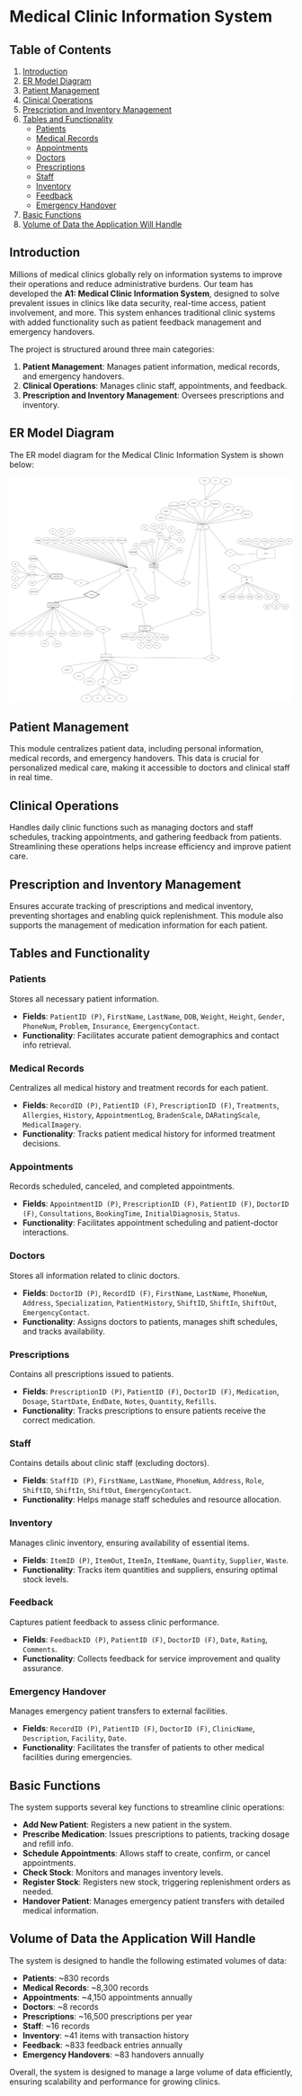 # Medical Clinic Information System

## Table of Contents
1. [Introduction](#introduction)
2. [ER Model Diagram](#er-model-diagram)
3. [Patient Management](#patient-management)
4. [Clinical Operations](#clinical-operations)
5. [Prescription and Inventory Management](#prescription-and-inventory-management)
6. [Tables and Functionality](#tables-and-functionality)
   - [Patients](#patients)
   - [Medical Records](#medical-records)
   - [Appointments](#appointments)
   - [Doctors](#doctors)
   - [Prescriptions](#prescriptions)
   - [Staff](#staff)
   - [Inventory](#inventory)
   - [Feedback](#feedback)
   - [Emergency Handover](#emergency-handover)
7. [Basic Functions](#basic-functions)
8. [Volume of Data the Application Will Handle](#volume-of-data-the-application-will-handle)

## Introduction
Millions of medical clinics globally rely on information systems to improve their operations and reduce administrative burdens. Our team has developed the **A1: Medical Clinic Information System**, designed to solve prevalent issues in clinics like data security, real-time access, patient involvement, and more. This system enhances traditional clinic systems with added functionality such as patient feedback management and emergency handovers.

The project is structured around three main categories:
1. **Patient Management**: Manages patient information, medical records, and emergency handovers.
2. **Clinical Operations**: Manages clinic staff, appointments, and feedback.
3. **Prescription and Inventory Management**: Oversees prescriptions and inventory.

## ER Model Diagram

The ER model diagram for the Medical Clinic Information System is shown below:

<img src="./A2%20ER%20Model_white.jpg" alt="ER Model Diagram" width="600" height="400" />

## Patient Management
This module centralizes patient data, including personal information, medical records, and emergency handovers. This data is crucial for personalized medical care, making it accessible to doctors and clinical staff in real time.

## Clinical Operations
Handles daily clinic functions such as managing doctors and staff schedules, tracking appointments, and gathering feedback from patients. Streamlining these operations helps increase efficiency and improve patient care.

## Prescription and Inventory Management
Ensures accurate tracking of prescriptions and medical inventory, preventing shortages and enabling quick replenishment. This module also supports the management of medication information for each patient.

## Tables and Functionality

### Patients
Stores all necessary patient information.
- **Fields**: `PatientID (P)`, `FirstName`, `LastName`, `DOB`, `Weight`, `Height`, `Gender`, `PhoneNum`, `Problem`, `Insurance`, `EmergencyContact`.
- **Functionality**: Facilitates accurate patient demographics and contact info retrieval.

### Medical Records
Centralizes all medical history and treatment records for each patient.
- **Fields**: `RecordID (P)`, `PatientID (F)`, `PrescriptionID (F)`, `Treatments`, `Allergies`, `History`, `AppointmentLog`, `BradenScale`, `DARatingScale`, `MedicalImagery`.
- **Functionality**: Tracks patient medical history for informed treatment decisions.

### Appointments
Records scheduled, canceled, and completed appointments.
- **Fields**: `AppointmentID (P)`, `PrescriptionID (F)`, `PatientID (F)`, `DoctorID (F)`, `Consultations`, `BookingTime`, `InitialDiagnosis`, `Status`.
- **Functionality**: Facilitates appointment scheduling and patient-doctor interactions.

### Doctors
Stores all information related to clinic doctors.
- **Fields**: `DoctorID (P)`, `RecordID (F)`, `FirstName`, `LastName`, `PhoneNum`, `Address`, `Specialization`, `PatientHistory`, `ShiftID`, `ShiftIn`, `ShiftOut`, `EmergencyContact`.
- **Functionality**: Assigns doctors to patients, manages shift schedules, and tracks availability.

### Prescriptions
Contains all prescriptions issued to patients.
- **Fields**: `PrescriptionID (P)`, `PatientID (F)`, `DoctorID (F)`, `Medication`, `Dosage`, `StartDate`, `EndDate`, `Notes`, `Quantity`, `Refills`.
- **Functionality**: Tracks prescriptions to ensure patients receive the correct medication.

### Staff
Contains details about clinic staff (excluding doctors).
- **Fields**: `StaffID (P)`, `FirstName`, `LastName`, `PhoneNum`, `Address`, `Role`, `ShiftID`, `ShiftIn`, `ShiftOut`, `EmergencyContact`.
- **Functionality**: Helps manage staff schedules and resource allocation.

### Inventory
Manages clinic inventory, ensuring availability of essential items.
- **Fields**: `ItemID (P)`, `ItemOut`, `ItemIn`, `ItemName`, `Quantity`, `Supplier`, `Waste`.
- **Functionality**: Tracks item quantities and suppliers, ensuring optimal stock levels.

### Feedback
Captures patient feedback to assess clinic performance.
- **Fields**: `FeedbackID (P)`, `PatientID (F)`, `DoctorID (F)`, `Date`, `Rating`, `Comments`.
- **Functionality**: Collects feedback for service improvement and quality assurance.

### Emergency Handover
Manages emergency patient transfers to external facilities.
- **Fields**: `RecordID (P)`, `PatientID (F)`, `DoctorID (F)`, `ClinicName`, `Description`, `Facility`, `Date`.
- **Functionality**: Facilitates the transfer of patients to other medical facilities during emergencies.

## Basic Functions
The system supports several key functions to streamline clinic operations:
- **Add New Patient**: Registers a new patient in the system.
- **Prescribe Medication**: Issues prescriptions to patients, tracking dosage and refill info.
- **Schedule Appointments**: Allows staff to create, confirm, or cancel appointments.
- **Check Stock**: Monitors and manages inventory levels.
- **Register Stock**: Registers new stock, triggering replenishment orders as needed.
- **Handover Patient**: Manages emergency patient transfers with detailed medical information.

## Volume of Data the Application Will Handle
The system is designed to handle the following estimated volumes of data:
- **Patients**: ~830 records
- **Medical Records**: ~8,300 records
- **Appointments**: ~4,150 appointments annually
- **Doctors**: ~8 records
- **Prescriptions**: ~16,500 prescriptions per year
- **Staff**: ~16 records
- **Inventory**: ~41 items with transaction history
- **Feedback**: ~833 feedback entries annually
- **Emergency Handovers**: ~83 handovers annually

Overall, the system is designed to manage a large volume of data efficiently, ensuring scalability and performance for growing clinics.
